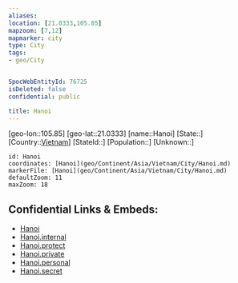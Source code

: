 ```yaml
---
aliases: 
location: [21.0333,105.85]
mapzoom: [7,12] 
mapmarker: city 
type: City
tags:
- geo/City


SpocWebEntityId: 76725
isDeleted: false
confidential: public

title: Hanoi
---
```

[geo-lon::105.85]
[geo-lat::21.0333]
[name::Hanoi]
[State::]
[Country::[Vietnam](geo/Continent/Asia/Vietnam.md)]
[StateId::]
[Population::]
[Unknown::]


```leaflet
id: Hanoi
coordinates: [Hanoi](geo/Continent/Asia/Vietnam/City/Hanoi.md)
markerFile: [Hanoi](geo/Continent/Asia/Vietnam/City/Hanoi.md)
defaultZoom: 11 
maxZoom: 18
```


## Confidential Links & Embeds: 
- [Hanoi](../../../../../../_public/geo/Continent/Asia/Vietnam/City/Hanoi.md) 
- [Hanoi.internal](../../../../../../_internal/geo/Continent/Asia/Vietnam/City/Hanoi.internal.md) 
- [Hanoi.protect](../../../../../../_protect/geo/Continent/Asia/Vietnam/City/Hanoi.protect.md) 
- [Hanoi.private](../../../../../../_private/geo/Continent/Asia/Vietnam/City/Hanoi.private.md) 
- [Hanoi.personal](../../../../../../_personal/geo/Continent/Asia/Vietnam/City/Hanoi.personal.md) 
- [Hanoi.secret](../../../../../../_secret/geo/Continent/Asia/Vietnam/City/Hanoi.secret.md) 
